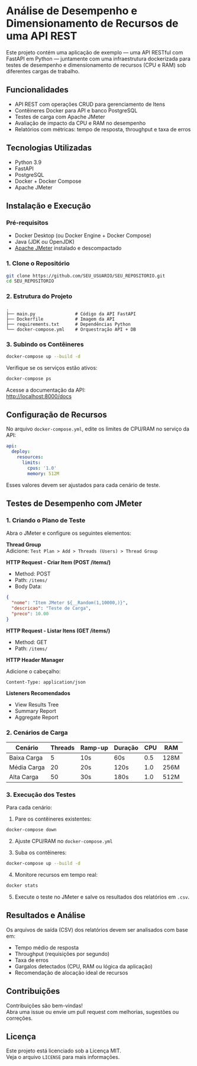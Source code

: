 
# Análise de Desempenho e Dimensionamento de Recursos de uma API REST

Este projeto contém uma aplicação de exemplo — uma API RESTful com FastAPI em Python — juntamente com uma infraestrutura dockerizada para testes de desempenho e dimensionamento de recursos (CPU e RAM) sob diferentes cargas de trabalho.

## Funcionalidades

- API REST com operações CRUD para gerenciamento de Itens
- Contêineres Docker para API e banco PostgreSQL
- Testes de carga com Apache JMeter
- Avaliação de impacto da CPU e RAM no desempenho
- Relatórios com métricas: tempo de resposta, throughput e taxa de erros

## Tecnologias Utilizadas

- Python 3.9  
- FastAPI  
- PostgreSQL  
- Docker + Docker Compose  
- Apache JMeter

## Instalação e Execução

### Pré-requisitos

- Docker Desktop (ou Docker Engine + Docker Compose)
- Java (JDK ou OpenJDK)
- [Apache JMeter](https://jmeter.apache.org/) instalado e descompactado

### 1. Clone o Repositório

```bash
git clone https://github.com/SEU_USUARIO/SEU_REPOSITORIO.git
cd SEU_REPOSITORIO
```

### 2. Estrutura do Projeto

```
.
├── main.py               # Código da API FastAPI
├── Dockerfile            # Imagem da API
├── requirements.txt      # Dependências Python
└── docker-compose.yml    # Orquestração API + DB
```

### 3. Subindo os Contêineres

```bash
docker-compose up --build -d
```

Verifique se os serviços estão ativos:

```bash
docker-compose ps
```

Acesse a documentação da API:  
[http://localhost:8000/docs](http://localhost:8000/docs)

## Configuração de Recursos

No arquivo `docker-compose.yml`, edite os limites de CPU/RAM no serviço da API:

```yaml
api:
  deploy:
    resources:
      limits:
        cpus: '1.0'
        memory: 512M
```

Esses valores devem ser ajustados para cada cenário de teste.

## Testes de Desempenho com JMeter

### 1. Criando o Plano de Teste

Abra o JMeter e configure os seguintes elementos:

**Thread Group**  
Adicione: `Test Plan > Add > Threads (Users) > Thread Group`

**HTTP Request - Criar Item (POST /items/)**

- Method: POST  
- Path: `/items/`  
- Body Data:

```json
{
  "nome": "Item JMeter ${__Random(1,10000,)}",
  "descricao": "Teste de Carga",
  "preco": 10.00
}
```

**HTTP Request - Listar Itens (GET /items/)**

- Method: GET  
- Path: `/items/`

**HTTP Header Manager**

Adicione o cabeçalho:

```
Content-Type: application/json
```

**Listeners Recomendados**

- View Results Tree  
- Summary Report  
- Aggregate Report

### 2. Cenários de Carga

| Cenário        | Threads | Ramp-up | Duração | CPU   | RAM   |
|----------------|---------|---------|---------|-------|--------|
| Baixa Carga    | 5       | 10s     | 60s     | 0.5   | 128M   |
| Média Carga    | 20      | 20s     | 120s    | 1.0   | 256M   |
| Alta Carga     | 50      | 30s     | 180s    | 1.0   | 512M   |

### 3. Execução dos Testes

Para cada cenário:

1. Pare os contêineres existentes:

```bash
docker-compose down
```

2. Ajuste CPU/RAM no `docker-compose.yml`

3. Suba os contêineres:

```bash
docker-compose up --build -d
```

4. Monitore recursos em tempo real:

```bash
docker stats
```

5. Execute o teste no JMeter e salve os resultados dos relatórios em `.csv`.

## Resultados e Análise

Os arquivos de saída (CSV) dos relatórios devem ser analisados com base em:

- Tempo médio de resposta
- Throughput (requisições por segundo)
- Taxa de erros
- Gargalos detectados (CPU, RAM ou lógica da aplicação)
- Recomendação de alocação ideal de recursos

## Contribuições

Contribuições são bem-vindas!  
Abra uma issue ou envie um pull request com melhorias, sugestões ou correções.

## Licença

Este projeto está licenciado sob a Licença MIT.  
Veja o arquivo `LICENSE` para mais informações.
